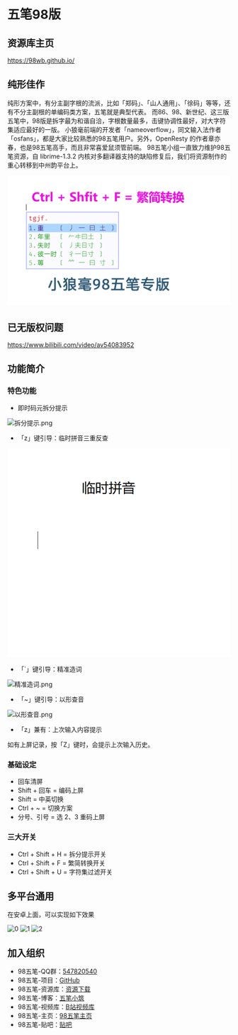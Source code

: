 # 五笔98版


## 资源库主页

https://98wb.github.io/

## 纯形佳作

纯形方案中，有分主副字根的流派，比如「郑码」、「山人通用」、「徐码」等等，还有不分主副根的单编码类方案，五笔就是典型代表。
而86、98、新世纪、这三版五笔中，98版是拆字最为和谐自洽，字根数量最多，击键协调性最好，对大字符集适应最好的一版。
小狼毫前端的开发者「nameoverflow」，同文输入法作者「osfans」，都是大家比较熟悉的98五笔用户。另外，OpenResty 的作者章亦春，也是98五笔高手，而且非常喜爱鼠须管前端。
98五笔小组一直致力维护98五笔资源，自 librime-1.3.2 内核对多翻译器支持的缺陷修复后，我们将资源制作的重心转移到中州韵平台上。

![小狼毫98五笔版](https://raw.githubusercontent.com/98wb/win/master/%E5%B0%8F%E7%8B%BC%E6%AF%AB%E6%BC%94%E7%A4%BA.gif)

## 已无版权问题

https://www.bilibili.com/video/av54083952


## 功能简介

### 特色功能

*  即时码元拆分提示 

![拆分提示.png](https://raw.githubusercontent.com/yanhuacuo/98wubi/master/linux/%E6%8B%86%E5%88%86%E6%8F%90%E7%A4%BA.gif)

* 「z」键引导：临时拼音三重反查

![三反查.png](https://raw.githubusercontent.com/omgredfog/98wubi/master/linux/11.gif)

* 「`」键引导：精准造词

![精准造词.png](https://raw.githubusercontent.com/yanhuacuo/98wubi/master/linux/%E7%B2%BE%E5%87%86%E9%80%A0%E8%AF%8D.gif)

* 「~」键引导：以形查音

![以形查音.png](https://raw.githubusercontent.com/yanhuacuo/98wubi/master/linux/%E4%BB%A5%E5%BD%A2%E6%9F%A5%E9%9F%B3.gif)

* 「z」兼有：上次输入内容提示

如有上屏记录，按「Z」键时，会提示上次输入历史。

### 基础设定

* 回车清屏
* Shift + 回车 = 编码上屏
* Shift = 中英切换
* Ctrl + ~ = 切换方案
* 分号、引号 = 选 2、3 重码上屏

### 三大开关

* Ctrl + Shift + H = 拆分提示开关
* Ctrl + Shift + F = 繁简转换开关
* Ctrl + Shift + U = 字符集过滤开关

## 多平台通用

在安卓上面，可以实现如下效果

![0](https://raw.githubusercontent.com/yanhuacuo/98wubi/master/linux/0.png)
![1](https://raw.githubusercontent.com/yanhuacuo/98wubi/master/linux/2.png)
![2](https://raw.githubusercontent.com/yanhuacuo/98wubi/master/linux/%E6%89%93%E5%AD%97%E7%A4%BA%E6%84%8F.png)


## 加入组织

<div class="content">
<ul>
<li>98五笔-QQ群：<a href="//shang.qq.com/wpa/qunwpa?idkey=26ae7c9099c6f37a78e0501329e179da09820470312195252a6927c565fcb995">547820540</a></li>
<li>98五笔-项目：<a href="https://github.com/yanhuacuo/98wubi-tables">GitHub</a></li>
<li>98五笔-资源库：<a href="https://wb98.gitee.io/">资源下载</a></li>
<li>98五笔-博客：<a href="https://wubi98.gitee.io/">五笔小筑</a></li>
<li>98五笔-视频库：<a href="https://space.bilibili.com/13979976">B站视频库</a></li>
<li>98五笔-主页：<a href="http://www.98wubi.com/">98五笔主页</a></li>
<li>98五笔-贴吧：<a href="http://tieba.baidu.com/f?kw=98%E4%BA%94%E7%AC%94&ie=utf-8&tab=main">贴吧</a></li>
</ul>
</div>



